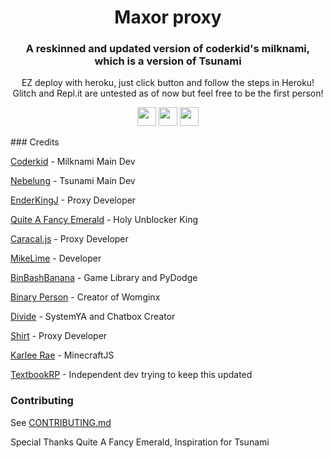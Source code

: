 <div align="center">

<h1>Maxor proxy</h1>

<h3>A reskinned and updated version of coderkid's milknami, which is a version of Tsunami</h3>

<p>EZ deploy with heroku, just click button and follow the steps in Heroku! Glitch and Repl.it are untested as of now but feel free to be the first person!</p>

</div>

<p align="center">
<a href="https://heroku.com/deploy?template=https://github.com/textbookRP/maxor-proxy/tree/testmaxor"><img height="30px" src="https://raw.githubusercontent.com/FogNetwork/Tsunami/main/deploy/heroku2.svg"><img></a>
<a href="https://repl.it/github/textbookRP/maxor-proxy/tree/testmaxor"><img height="30px" src="https://raw.githubusercontent.com/FogNetwork/Tsunami/main/deploy/replit2.svg"><img></a>
<a href="https://glitch.com/edit/#!/import/github/textbookRP/maxor-proxy/tree/testmaxor"><img height="30px" src="https://raw.githubusercontent.com/FogNetwork/Tsunami/main/deploy/glitch2.svg"><img></a>
</p>
### Credits

[Coderkid](https://github.com/c0d3rb0y) - Milknami Main Dev

[Nebelung](https://github.com/Nebelung-Dev) - Tsunami Main Dev

[EnderKingJ](https://github.com/EnderKingJ) - Proxy Developer

[Quite A Fancy Emerald](https://github.com/QuiteAFancyEmerald) - Holy Unblocker King

[Caracal.js](https://github.com/caracal-js) - Proxy Developer

[MikeLime](https://github.com/MikeLime-dev) - Developer

[BinBashBanana](https://github.com/BinBashBanana) - Game Library and PyDodge 

[Binary Person](https://github.com/binary-person) - Creator of Womginx

[Divide](https://github.com/vibedivide) - SystemYA and Chatbox Creator

[Shirt](https://github.com/shirt-dev) - Proxy Developer

[Karlee Rae](https://github.com/KarleeRae) - MinecraftJS

[TextbookRP](https://github.com/textbookRP) - Independent dev trying to keep this updated

### Contributing

See [CONTRIBUTING.md](https://github.com/FogNetwork/Tsunami/blob/main/CONTRIBUTING.md)

Special Thanks Quite A Fancy Emerald, Inspiration for Tsunami
